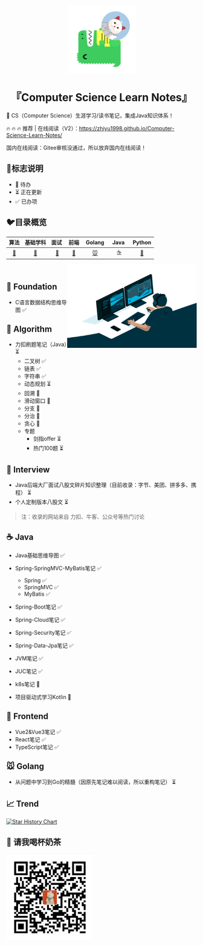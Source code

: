 <div align="center">
 <img width="180px" src="static/img/logo.png">
    <p/>
 <h1>『Computer Science Learn Notes』</h1>
</div>



:rocket: CS（Computer Science）生涯学习/读书笔记，集成Java知识体系！

:fire: :fire: :fire:  推荐 | 在线阅读（V2）：<https://zhiyu1998.github.io/Computer-Science-Learn-Notes/>

国内在线阅读：Gitee审核没通过，所以放弃国内在线阅读！

## :milky_way:标志说明

* 🚫 待办
* ⏳ 正在更新
* ✅ 已办项

## :bird:目录概览

|          算法           |          基础学科           |       面试&nbsp;       |         前端         | &nbsp;Golang&nbsp;  | &nbsp;Java&nbsp;&nbsp; |       Python        |
| :---------------------: | :-------------------------: | :--------------------: | :------------------: | :-----------------: | :--------------------: | :-----------------: |
| [:penguin:](#Algorithm) | [:baby_chick:](#Foundation) | [:tiger:](#Interview) | [:ocean:](#Frontend) | [:mouse:](#golang) |   [:coffee:](#java)    | [:snake:](#python) |

<img align="right" alt="GIF" src="static/img/code.gif" width="343" height="220" title="Do what you like, and do it best!"> &nbsp;

## :baby_chick: Foundation

* C语言数据结构思维导图 ✅

## :penguin: Algorithm

* 力扣刷题笔记（Java）⏳
  * 二叉树  ✅
  * 链表 ✅
  * 字符串  ✅
  * 动态规划 ⏳
  * 回溯 🚫
  * 滑动窗口 🚫
  * 分支 🚫
  * 分治 🚫
  * 贪心 🚫
  * 专题
    * 剑指offer ⏳
    * 热门100题 ⏳

## :tiger: Interview

* Java后端大厂面试八股文碎片知识整理（目前收录：字节、美团、拼多多、携程） ⏳
* 个人定制版本八股文 ⏳

> 注：收录的网站来自 力扣、牛客、公众号等热门讨论

## :coffee: Java

* Java基础思维导图 ✅
* Spring-SpringMVC-MyBatis笔记 ✅
  * Spring  ✅
  * SpringMVC ✅
  * MyBatis ✅

* Spring-Boot笔记 ✅
* Spring-Cloud笔记 ✅
* Spring-Security笔记 ✅
* Spring-Data-Jpa笔记 ✅
* JVM笔记 ✅
* JUC笔记 ✅
* k8s笔记 🚫
* 项目驱动式学习Kotlin 🚫

## :ocean: Frontend

* Vue2&Vue3笔记 ✅
* React笔记 ✅
* TypeScript笔记 ✅

## :mouse: Golang

* 从问题中学习到Go的精髓（因原先笔记难以阅读，所以重构笔记） ⏳



## :chart_with_upwards_trend: Trend

[![Star History Chart](https://api.star-history.com/svg?repos=zhiyu1998/Computer-Science-Learn-Notes&type=Date)](https://star-history.com/#zhiyu1998/Computer-Science-Learn-Notes&Date)



## :tea: 请我喝杯奶茶

<img src="images/image-20220612101512485.png" alt="image-20220612101512485" style="zoom:33%;" />
